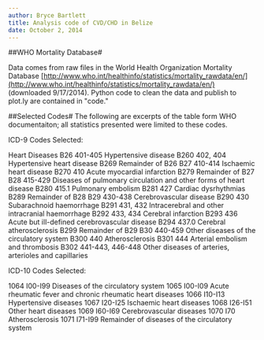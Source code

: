 ```yaml
---
author: Bryce Bartlett
title: Analysis code of CVD/CHD in Belize
date: October 2, 2014
---
```


##WHO Mortality Database#

Data comes from raw files in the World Health Organization Mortality Database [http://www.who.int/healthinfo/statistics/mortality_rawdata/en/](http://www.who.int/healthinfo/statistics/mortality_rawdata/en/) (downloaded 9/17/2014). Python code to clean the data and publish to plot.ly are contained in "code." 

##Selected Codes#
The following are excerpts of the table form WHO documentaiton; all statistics presented were limited to these codes.

ICD-9 Codes Selected:

Heart Diseases
B26	401-405	Hypertensive disease
   B260	402, 404	Hypertensive heart disease
   B269		Remainder of B26
B27	410-414	Ischaemic heart disease
   B270	410	Acute myocardial infarction
   B279		Remainder of B27
B28	415-429	Diseases of pulmonary circulation and other forms of heart disease
   B280	415.1	Pulmonary embolism
   B281	427	Cardiac dysrhythmias
   B289		Remainder of B28
B29	430-438	Cerebrovascular disease
   B290	430	Subarachnoid haemorrhage 
   B291	431, 432	Intracerebral and other intracranial haemorrhage
   B292	433, 434	Cerebral infarction
   B293	436	Acute but ill-defined cerebrovascular disease
   B294	437.0	Cerebral atherosclerosis
   B299		Remainder of B29
B30	440-459	Other diseases of the circulatory system
   B300	440	Atherosclerosis
   B301	444	Arterial embolism and thrombosis
   B302	441-443, 446-448	Other diseases of arteries, arterioles and capillaries


ICD-10 Codes Selected:

1064	I00-I99	Diseases of the circulatory system
1065	I00-I09	Acute rheumatic fever and chronic rheumatic heart diseases
1066	I10-I13	Hypertensive diseases
1067	I20-I25	Ischaemic heart diseases
1068	I26-I51	Other heart diseases
1069	I60-I69	Cerebrovascular diseases
1070	I70	Atherosclerosis
1071	I71-I99	Remainder of diseases of the circulatory system
